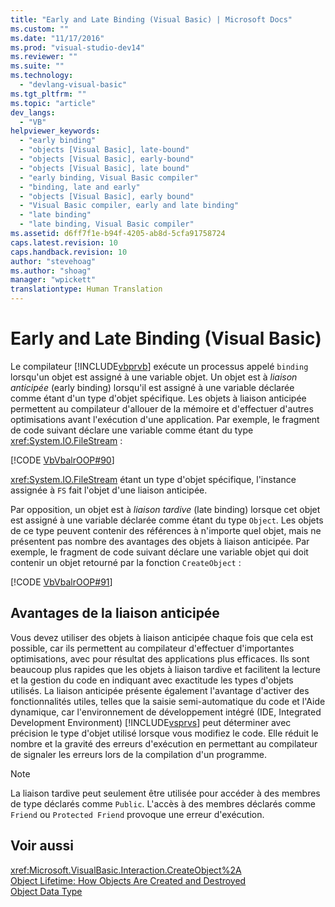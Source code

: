 ```yaml
---
title: "Early and Late Binding (Visual Basic) | Microsoft Docs"
ms.custom: ""
ms.date: "11/17/2016"
ms.prod: "visual-studio-dev14"
ms.reviewer: ""
ms.suite: ""
ms.technology: 
  - "devlang-visual-basic"
ms.tgt_pltfrm: ""
ms.topic: "article"
dev_langs: 
  - "VB"
helpviewer_keywords: 
  - "early binding"
  - "objects [Visual Basic], late-bound"
  - "objects [Visual Basic], early-bound"
  - "objects [Visual Basic], late bound"
  - "early binding, Visual Basic compiler"
  - "binding, late and early"
  - "objects [Visual Basic], early bound"
  - "Visual Basic compiler, early and late binding"
  - "late binding"
  - "late binding, Visual Basic compiler"
ms.assetid: d6ff7f1e-b94f-4205-ab8d-5cfa91758724
caps.latest.revision: 10
caps.handback.revision: 10
author: "stevehoag"
ms.author: "shoag"
manager: "wpickett"
translationtype: Human Translation
---
```

# Early and Late Binding (Visual Basic)
Le compilateur [!INCLUDE[vbprvb](../../../../csharp/programming-guide/concepts/linq/includes/vbprvb_md.md)] exécute un processus appelé `binding` lorsqu'un objet est assigné à une variable objet.  Un objet est à *liaison anticipée* \(early binding\) lorsqu'il est assigné à une variable déclarée comme étant d'un type d'objet spécifique.  Les objets à liaison anticipée permettent au compilateur d'allouer de la mémoire et d'effectuer d'autres optimisations avant l'exécution d'une application.  Par exemple, le fragment de code suivant déclare une variable comme étant du type <xref:System.IO.FileStream> :  
  
 [!CODE [VbVbalrOOP#90](../CodeSnippet/VS_Snippets_VBCSharp/VbVbalrOOP#90)]  
  
 <xref:System.IO.FileStream> étant un type d'objet spécifique, l'instance assignée à `FS` fait l'objet d'une liaison anticipée.  
  
 Par opposition, un objet est à *liaison tardive* \(late binding\) lorsque cet objet est assigné à une variable déclarée comme étant du type `Object`.  Les objets de ce type peuvent contenir des références à n'importe quel objet, mais ne présentent pas nombre des avantages des objets à liaison anticipée.  Par exemple, le fragment de code suivant déclare une variable objet qui doit contenir un objet retourné par la fonction `CreateObject` :  
  
 [!CODE [VbVbalrOOP#91](../CodeSnippet/VS_Snippets_VBCSharp/VbVbalrOOP#91)]  
  
## Avantages de la liaison anticipée  
 Vous devez utiliser des objets à liaison anticipée chaque fois que cela est possible, car ils permettent au compilateur d'effectuer d'importantes optimisations, avec pour résultat des applications plus efficaces.  Ils sont beaucoup plus rapides que les objets à liaison tardive et facilitent la lecture et la gestion du code en indiquant avec exactitude les types d'objets utilisés.  La liaison anticipée présente également l'avantage d'activer des fonctionnalités utiles, telles que la saisie semi\-automatique du code et l'Aide dynamique, car l'environnement de développement intégré \(IDE, Integrated Development Environment\) [!INCLUDE[vsprvs](../../../../csharp/includes/vsprvs_md.md)] peut déterminer avec précision le type d'objet utilisé lorsque vous modifiez le code.  Elle réduit le nombre et la gravité des erreurs d'exécution en permettant au compilateur de signaler les erreurs lors de la compilation d'un programme.  
  
> [!NOTE]
>  La liaison tardive peut seulement être utilisée pour accéder à des membres de type déclarés comme `Public`.  L'accès à des membres déclarés comme `Friend` ou `Protected Friend` provoque une erreur d'exécution.  
  
## Voir aussi  
 <xref:Microsoft.VisualBasic.Interaction.CreateObject%2A>   
 [Object Lifetime: How Objects Are Created and Destroyed](../../../../visual-basic/programming-guide/language-features/objects-and-classes/object-lifetime-how-objects-are-created-and-destroyed.md)   
 [Object Data Type](../../../../visual-basic/language-reference/data-types/object-data-type.md)
